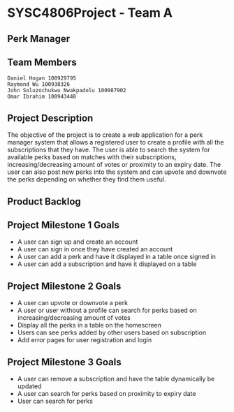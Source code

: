 # SYSC4806Project - Team A
## Perk Manager  
 
## Team Members
````
Daniel Hogan 100929795
Raymond Wu 100938326
John Soluzochukwu Nwakpadolu 100987902
Omar Ibrahim 100943448
````
 
## Project Description
The objective of the project is to create a web application for a perk manager system that allows a registered user to create a profile with all the subscriptions that they have. The user is able to search the system for available perks based on matches with their subscriptions, increasing/decreasing amount of votes or proximity to an expiry date. The user can also post new perks into the system and can upvote and downvote the perks depending on whether they find them useful. 


## Product Backlog
 
## Project Milestone 1 Goals
 - A user can sign up and create an account
 - A user can sign in once they have created an account
 - A user can add a perk and have it displayed in a table once signed in 
 - A user can add a subscription and have it displayed on a table
 
## Project Milestone 2 Goals
 - A user can upvote or downvote a perk
 - A user or user without a profile can search for perks based on increasing/decreasing amount of votes
 - Display all the perks in a table on the homescreen
 - Users can see perks added by other users based on subscription
 - Add error pages for user registration and login
 
## Project Milestone 3 Goals
 - A user can remove a subscription and have the table dynamically be updated
 - A user can search for perks based on proximity to expiry date
 - User can search for perks 
